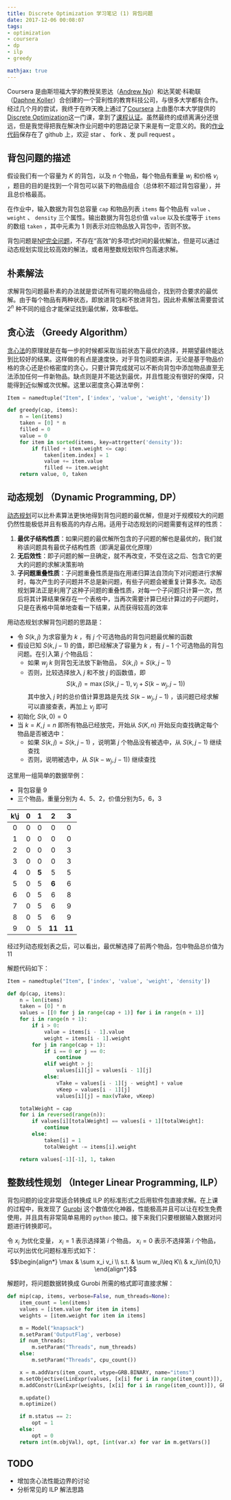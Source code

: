 ```yaml
---
title: Discrete Optimization 学习笔记 (1) 背包问题
date: 2017-12-06 00:08:07
tags:
- optimization
- coursera
- dp
- ilp
- greedy

mathjax: true
---
```

Coursera 是由斯坦福大学的教授吴恩达（[Andrew Ng][1]）和达芙妮·科勒联（[Daphne Koller][2]）合创建的一个营利性的教育科技公司，与很多大学都有合作。经过几个月的尝试，我终于在昨天晚上通过了[Coursera][3] 上由墨尔本大学提供的[Discrete Optimization][4]这一门课，拿到了[课程认证][5]。虽然最终的成绩离满分还很远，但是我觉得把我在解决作业问题中的思路记录下来是有一定意义的。我的[作业代码][6]保存在了 github 上，欢迎 star 、 fork 、发 pull request 。

## 背包问题的描述
假设我们有一个容量为 $K$ 的背包，以及 $n$ 个物品，每个物品有重量 $w_i$ 和价格 $v_i$ ，题目的目的是找到一个背包可以装下的物品组合（总体积不超过背包容量），并且总价格最高。

在作业中，输入数据为背包总容量 `cap` 和物品列表 `items` 每个物品有 `value` 、 `weight` 、 `density` 三个属性。输出数据为背包总价值 `value` 以及长度等于 `items` 的数组 `taken` ，其中元素为 1 则表示对应物品放入背包中，否则不放。

背包问题是[NP完全问题][7]，不存在“高效”的多项式时间的最优解法，但是可以通过动态规划实现比较高效的解法，或者用整数规划软件包高速求解。

## 朴素解法
求解背包问题最朴素的办法就是尝试所有可能的物品组合，找到符合要求的最优解。由于每个物品有两种状态，即放进背包和不放进背包，因此朴素解法需要尝试 $2^n$ 种不同的组合才能保证找到最优解，效率极低。

## 贪心法 （Greedy Algorithm）
[贪心法][8]的原理就是在每一步的时候都采取当前状态下最优的选择，并期望最终能达到比较好的结果。这样做的有点是速度快，对于背包问题来讲，无论是基于物品价格的贪心还是价格密度的贪心，只要计算完成就可以不断向背包中添加物品直至无法添加任何一件新物品。缺点则是并不能达到最优，并且性能没有很好的保障，只能得到近似解或次优解。这里以密度贪心算法举例：

```python
Item = namedtuple("Item", ['index', 'value', 'weight', 'density'])

def greedy(cap, items):
    n = len(items)
    taken = [0] * n
    filled = 0
    value = 0
    for item in sorted(items, key=attrgetter('density')):
        if filled + item.weight <= cap:
            taken[item.index] = 1
            value += item.value
            filled += item.weight
    return value, 0, taken
```

## 动态规划 （Dynamic Programming, DP）
[动态规划][9]可以比朴素算法更快地得到背包问题的最优解，但是对于规模较大的问题仍然性能极低并且有极高的内存占用。适用于动态规划的问题需要有这样的性质：
1. **最优子结构性质**：如果问题的最优解所包含的子问题的解也是最优的，我们就称该问题具有最优子结构性质（即满足最优化原理）
2. **无后效性**：即子问题的解一旦确定，就不再改变，不受在这之后、包含它的更大的问题的求解决策影响
3. **子问题重叠性质**：子问题重叠性质是指在用递归算法自顶向下对问题进行求解时，每次产生的子问题并不总是新问题，有些子问题会被重复计算多次。动态规划算法正是利用了这种子问题的重叠性质，对每一个子问题只计算一次，然后将其计算结果保存在一个表格中，当再次需要计算已经计算过的子问题时，只是在表格中简单地查看一下结果，从而获得较高的效率

用动态规划求解背包问题的思路是：

* 令 $S(k, j)$ 为求容量为 $k$ ，有 $j$ 个可选物品的背包问题最优解的函数
* 假设已知 $S(k, j-1)$ 的值，即已经解决了容量为 $k$ ，有 $j-1$ 个可选物品的背包问题。在引入第 $j$ 个物品后：
	* 如果 $w_j\>k$ 则背包无法放下新物品， $S(k, j)=S(k, j-1)$
	* 否则，比较选择放入 $j$ 和不放 $j$ 的函数值，即 $$S(k, j)=\max(S(k, j-1), v_j+S(k-w_j, j-1))$$ 其中放入 $j$ 时的总价值计算思路是先找 $S(k-w_j, j-1)$ ，该问题已经求解可以直接查表，再加上 $v_j$ 即可
* 初始化 $S(k, 0)=0$
* 当 $k=K, j=n$ 即所有物品已经放完，开始从 $S(K, n)$ 开始反向查找确定每个物品是否被选中：
	* 如果 $S(k, j)=S(k, j-1)$ ，说明第 $j$ 个物品没有被选中，从 $S(k, j-1)$ 继续查找
	* 否则，说明被选中，从 $S(k-w_j, j-1))$ 继续查找

这里用一组简单的数据举例：
* 背包容量 9
* 三个物品，重量分别为 4、5、2，价值分别为5，6，3

|k\\j|0|1|2|3|
|:---:|:---:|:---:|:---:|:---:|
|0|0|0|0|0|
|1|0|0|0|0|
|2|0|0|0|3|
|3|0|0|0|3|
|4|0|**5**|5|5|
|5|0|5|**6**|6|
|6|0|5|6|8|
|7|0|5|6|9|
|8|0|5|6|9|
|9|0|5|**11**|**11**|

经过列动态规划表之后，可以看出，最优解选择了前两个物品，包中物品总价值为 11

解题代码如下：
```python
Item = namedtuple("Item", ['index', 'value', 'weight', 'density'])

def dp(cap, items):
    n = len(items)
    taken = [0] * n
    values = [[0 for j in range(cap + 1)] for i in range(n + 1)]
    for i in range(n + 1):
        if i > 0:
            value = items[i - 1].value
            weight = items[i - 1].weight
        for j in range(cap + 1):
            if i == 0 or j == 0:
                continue
            elif weight > j:
                values[i][j] = values[i - 1][j]
            else:
                vTake = values[i - 1][j - weight] + value
                vKeep = values[i - 1][j]
                values[i][j] = max(vTake, vKeep)

    totalWeight = cap
    for i in reversed(range(n)):
        if values[i][totalWeight] == values[i + 1][totalWeight]:
            continue
        else:
            taken[i] = 1
            totalWeight -= items[i].weight

    return values[-1][-1], 1, taken
```


## 整数线性规划 （Integer Linear Programming, ILP）
背包问题的设定非常适合转换成 ILP 的标准形式之后用软件包直接求解。在上课的过程中，我发现了 [Gurobi][10] 这个数值优化神器，性能极高并且可以让在校生免费使用，并且具有非常简单易用的 `python` 接口。接下来我们只要根据输入数据对问题进行转换即可。

令 $x_i$ 为优化变量， $x_i=1$ 表示选择第 $i$ 个物品， $x_i=0$ 表示不选择第 $i$ 个物品，可以列出优化问题标准形式如下：
$$\begin{align*} 
\max & \sum x_i v_i \\
 s.t. & \sum w_i\leq K\\
& x_i\in\{0,1\}
\end{align*}$$

解题时，将问题数据转换成 Gurobi 所需的格式即可直接求解：

```python
def mip(cap, items, verbose=False, num_threads=None):
    item_count = len(items)
    values = [item.value for item in items]
    weights = [item.weight for item in items]

    m = Model("knapsack")
    m.setParam('OutputFlag', verbose)
    if num_threads:
        m.setParam("Threads", num_threads)
    else:
        m.setParam("Threads", cpu_count())

    x = m.addVars(item_count, vtype=GRB.BINARY, name="items")
    m.setObjective(LinExpr(values, [x[i] for i in range(item_count)]), GRB.MAXIMIZE)
    m.addConstr(LinExpr(weights, [x[i] for i in range(item_count)]), GRB.LESS_EQUAL, cap, name="capacity")

    m.update()
    m.optimize()

    if m.status == 2:
        opt = 1
    else:
        opt = 0
    return int(m.objVal), opt, [int(var.x) for var in m.getVars()]
```

## TODO
* 增加贪心法性能边界的讨论
* 分析常见的 ILP 解法思路

[1]:	https://en.wikipedia.org/wiki/Andrew_Ng "Andrew Ng"
[2]:	https://en.wikipedia.org/wiki/Daphne_Koller "Daphne Koller"
[3]:	https://www.coursera.org/ "Coursera"
[4]:	https://www.coursera.org/learn/discrete-optimization "Discrete Optimization"
[5]:	https://www.coursera.org/account/accomplishments/certificate/L6ANQK3YG8C9 "Course Certificate"
[6]:	https://github.com/jixinfeng/discopt-soln "Assignment Code"
[7]:	https://en.wikipedia.org/wiki/NP-completeness "NP-Complete"
[8]:	https://en.wikipedia.org/wiki/Greedy_algorithm "Greedy Algorithm"
[9]:	https://en.wikipedia.org/wiki/Dynamic_programming "Dynamic Programming"
[10]:	http://www.gurobi.com "Gurobi"
